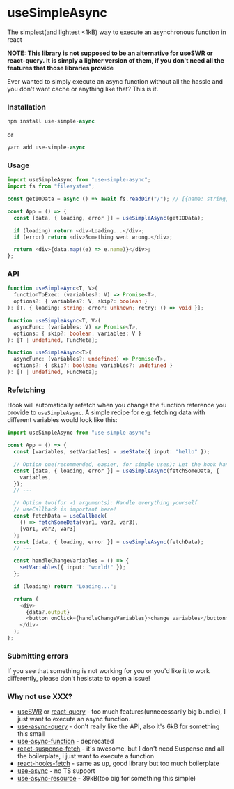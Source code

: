 # useSimpleAsync

The simplest(and lightest <1kB) way to execute an asynchronous function in react

**NOTE: This library is not supposed to be an alternative for useSWR or react-query. It is simply a lighter version of them, if you don't need all the features that those libraries provide**

Ever wanted to simply execute an async function without all the hassle and you don't want cache or anything like that? This is it.

### Installation

```ts
npm install use-simple-async
```

or

```ts
yarn add use-simple-async
```

### Usage

```ts
import useSimpleAsync from "use-simple-async";
import fs from "filesystem";

const getIOData = async () => await fs.readDir("/"); // [{name: string, path: string}]

const App = () => {
  const [data, { loading, error }] = useSimpleAsync(getIOData);

  if (loading) return <div>Loading...</div>;
  if (error) return <div>Something went wrong.</div>;

  return <div>{data.map((e) => e.name)}</div>;
};
```

### API

```ts
function useSimpleAync<T, V>(
  functionToExec: (variables?: V) => Promise<T>,
  options?: { variables?: V; skip?: boolean }
): [T, { loading: string; error: unknown; retry: () => void }];

function useSimpleAsync<T, V>(
  asyncFunc: (variables: V) => Promise<T>,
  options: { skip?: boolean; variables: V }
): [T | undefined, FuncMeta];

function useSimpleAsync<T>(
  asyncFunc: (variables?: undefined) => Promise<T>,
  options?: { skip?: boolean; variables?: undefined }
): [T | undefined, FuncMeta];
```

### Refetching

Hook will automatically refetch when you change the function reference you provide to `useSimpleAsync`.
A simple recipe for e.g. fetching data with different variables would look like this:

```ts
import useSimpleAsync from "use-simple-async";

const App = () => {
  const [variables, setVariables] = useState({ input: "hello" });

  // Option one(recommended, easier, for simple uses): Let the hook handle variables
  const [data, { loading, error }] = useSimpleAsync(fetchSomeData, {
    variables,
  });
  // ---

  // Option two(for >1 arguments): Handle everything yourself
  // useCallback is important here!
  const fetchData = useCallback(
    () => fetchSomeData(var1, var2, var3),
    [var1, var2, var3]
  );
  const [data, { loading, error }] = useSimpleAsync(fetchData);
  // ---

  const handleChangeVariables = () => {
    setVariables({ input: "world!" });
  };

  if (loading) return "Loading...";

  return (
    <div>
      {data?.output}
      <button onClick={handleChangeVariables}>change variables</button>
    </div>
  );
};
```

### Submitting errors

If you see that something is not working for you or you'd like it to work differently, please don't hesistate to open a issue!

### Why not use XXX?

- [useSWR](https://swr.vercel.app/) or [react-query](https://www.npmjs.com/package/react-query) - too much features(unnecessarily big bundle), I just want to execute an async function.
- [use-async-query](https://www.npmjs.com/package/use-async-query) - don't really like the API, also it's 6kB for something this small
- [use-async-function](https://www.npmjs.com/package/use-async-function) - deprecated
- [react-suspense-fetch](https://github.com/dai-shi/react-suspense-fetch) - it's awesome, but I don't need Suspense and all the boilerplate, i just want to execute a function
- [react-hooks-fetch](https://github.com/dai-shi/react-hooks-fetch) - same as up, good library but too much boilerplate
- [use-async](https://www.npmjs.com/package/use-async) - no TS support
- [use-async-resource](https://www.npmjs.com/package/use-async-resource) - 39kB(too big for something this simple)
